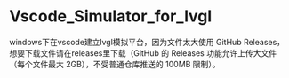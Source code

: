 # Vscode_Simulator_for_lvgl
windows下在vscode建立lvgl模拟平台，因为文件太大使用 GitHub Releases，想要下载文件请在releases里下载（GitHub 的 Releases 功能允许上传大文件（每个文件最大 2GB），不受普通仓库推送的 100MB 限制）。
